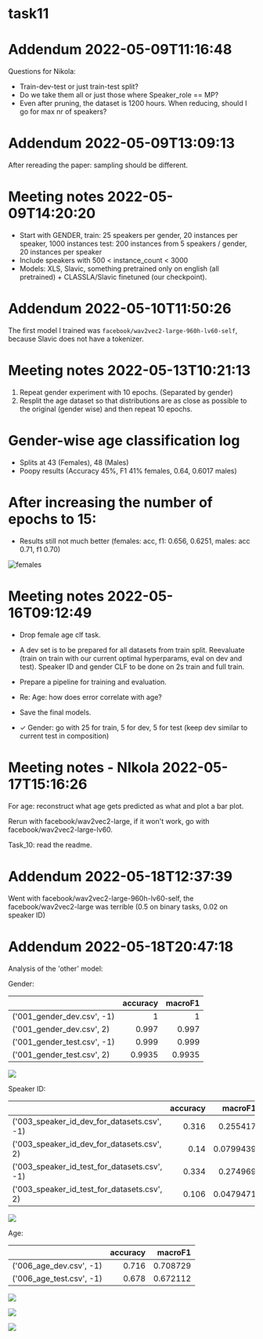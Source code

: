 # task11

# Addendum 2022-05-09T11:16:48

Questions for Nikola:
* Train-dev-test or just train-test split?
* Do we take them all or just those where Speaker_role == MP?
* Even after pruning, the dataset is 1200 hours. When reducing, should I go for max nr of speakers?

# Addendum 2022-05-09T13:09:13

After rereading the paper: sampling should be different. 

# Meeting notes 2022-05-09T14:20:20
* Start with GENDER, train: 25 speakers per gender, 20 instances per speaker,  1000 instances
                     test: 200 instances from 5 speakers / gender, 20 instances per speaker
* Include speakers with 500 < instance_count < 3000
* Models: XLS, Slavic, something pretrained only on english (all pretrained) +  CLASSLA/Slavic finetuned (our checkpoint).

# Addendum 2022-05-10T11:50:26

The first model I trained was `facebook/wav2vec2-large-960h-lv60-self`, because Slavic does not have a tokenizer.


# Meeting notes 2022-05-13T10:21:13


1. Repeat gender experiment with 10 epochs. (Separated by gender)
2. Resplit the age dataset so that distributions are as close as possible to the original (gender wise) and then repeat 10 epochs.

# Gender-wise age classification log

* Splits at 43 (Females), 48 (Males)
* Poopy results (Accuracy 45%, F1 41% females, 0.64, 0.6017 males)

# After increasing the number of epochs to 15:

* Results still not much better (females: acc, f1: 0.656, 0.6251, males: acc 0.71, f1 0.70)

![females](images/005_age_clf_females_15_epochs_normalize_true.png)

# Meeting notes 2022-05-16T09:12:49

* Drop female age clf task.
* A dev set is to be prepared for all datasets from train split. Reevaluate (train on train with our current optimal hyperparams, eval on dev and test). Speaker ID and gender CLF to be done on 2s train and full train. 
* Prepare a pipeline for training and evaluation.
* Re: Age: how does error correlate with age? 
* Save the final models.

* ✓ Gender: go with 25 for train, 5 for dev, 5 for test (keep dev similar to current test in composition)

# Meeting notes - NIkola 2022-05-17T15:16:26

For age: reconstruct what age gets predicted as what and plot a bar plot. 

Rerun with facebook/wav2vec2-large, if it won't work, go with facebook/wav2vec2-large-lv60.

Task_10: read the readme.

# Addendum 2022-05-18T12:37:39
Went with facebook/wav2vec2-large-960h-lv60-self, the facebook/wav2vec2-large was terrible (0.5 on binary tasks, 0.02 on speaker ID)


# Addendum 2022-05-18T20:47:18

Analysis of the 'other' model:

Gender:

|                             |   accuracy |   macroF1 |
|:----------------------------|-----------:|----------:|
| ('001_gender_dev.csv', -1)  |     1      |    1      |
| ('001_gender_dev.csv', 2)   |     0.997  |    0.997  |
| ('001_gender_test.csv', -1) |     0.999  |    0.999  |
| ('001_gender_test.csv', 2)  |     0.9935 |    0.9935 |

![](images/011_cm_speaker_gender_test.png)

Speaker ID:

|                                              |   accuracy |   macroF1 |
|:---------------------------------------------|-----------:|----------:|
| ('003_speaker_id_dev_for_datasets.csv', -1)  |      0.316 | 0.255417  |
| ('003_speaker_id_dev_for_datasets.csv', 2)   |      0.14  | 0.0799439 |
| ('003_speaker_id_test_for_datasets.csv', -1) |      0.334 | 0.274969  |
| ('003_speaker_id_test_for_datasets.csv', 2)  |      0.106 | 0.0479471 |

![](images/011_cm_speaker_id_test.png)

Age:

|                          |   accuracy |   macroF1 |
|:-------------------------|-----------:|----------:|
| ('006_age_dev.csv', -1)  |      0.716 |  0.708729 |
| ('006_age_test.csv', -1) |      0.678 |  0.672112 |

![](images/011_cm_speaker_id_test.png)

![](images/011_age_missclassifications_percentages_by_speaker_barh.png)

![](images/011_age_missclassifications_percentages_scatter.png)


